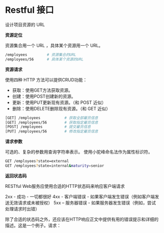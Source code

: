 # Restful 接口


设计项目资源的 URL

 **资源定位**

资源集合用一个 URL ，具体某个资源用一个 URL。


```bash
/employees         # 资源集合的URL
/employees/56      # 具体某个资源的URL
```

 **资源请求**

使用四种 HTTP 方法可以提供CRUD功能：

- 获取：使用GET方法获取资源。
- 创建：使用POST创建新的资源。
- 更新：使用PUT更新现有资源。（和 POST 近似）
- 删除：使用DELETE删除现有资源。（和 GET 近似）

```bash
[GET] /employees           # 获取全部雇员信息
[GET] /employees/56        # 获取指定雇员信息
[POST] /employees          # 提交雇员信息
[PUT] /employees/56        # 修改指定雇员信息
```

**请求参数**


可选的、复杂的参数用查询字符串表示。
使用小驼峰命名法作为属性标识符。


```bash
GET /employees?state=external
GET /employees?state=internal&maturity=senior
```



**返回状态码**


RESTful Web服务应使用合适的HTTP状态码来响应客户端请求

2xx - 成功 - 一切都很好
4xx - 客户端错误 - 如果客户端发生错误（例如客户端发送无效请求或未被授权）
5xx – 服务器错误 - 如果服务器发生错误（例如，尝试处理请求时出错）

除了合适的状态码之外，还应该在HTTP响应正文中提供有用的错误提示和详细的描述。这是一个例子。请求：